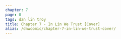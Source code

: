 ```yaml
---
chapter: 7
page: 0
tags: dan lin troy
title: Chapter 7 - In Lin We Trust [Cover]
alias: /dnwcomic/chapter-7-in-lin-we-trust-cover/
---
```

